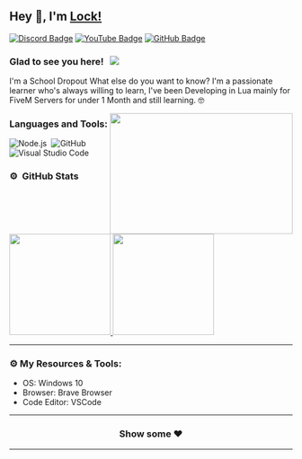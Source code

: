 ## Hey 👋, I'm [Lock!](https://github.com/LockDTB)

[![Discord Badge](https://img.shields.io/badge/-Discord-0e76a8?style=flat-square&logo=Discord&logoColor=white)](https://discord.gg/GPfCw4T8Z7)
[![YouTube Badge](https://img.shields.io/badge/-YouTube-e02828?style=flat-square&logo=YouTube&logoColor=white)](https://www.youtube.com/channel/UC1ce0f6-IxvaiwwsmaBE0Bw)
[![GitHub Badge](https://img.shields.io/badge/-GitHub-ffffff?style=flat-square&logo=Github&logoColor=black)](https://github.com/LockDTB)

### Glad to see you here! &nbsp; ![](https://komarev.com/ghpvc/?username=LockDTB&label=Views&color=blue&style=plastic)

I'm a School Dropout What else do you want to know?
I'm a passionate learner who's always willing to learn, I've been Developing in Lua mainly for FiveM Servers for under 1 Month and still learning. 🤓


<img align="right" height="215" width="325" alt="" src="https://cdn.dribbble.com/users/416610/screenshots/4801105/coding_desk_flat_vector_ui_ux_design_illustration_motion_animation_gif2.gif" />


### Languages and Tools:

![Node.js](https://img.shields.io/badge/-Node.js-333333?style=flat&logo=node.js)&nbsp;
![GitHub](https://img.shields.io/badge/-GitHub-333333?style=flat&logo=github)&nbsp;
![Visual Studio Code](https://img.shields.io/badge/-Visual%20Studio%20Code-333333?style=flat&logo=visual-studio-code&logoColor=007ACC)&nbsp;

### ⚙️ &nbsp;GitHub Stats

<p align="left">
<a href="https://github.com/LockDTB">
  <img height="180em" src="https://github-readme-stats-eight-theta.vercel.app/api?username=LockDTB&show_icons=true&theme=react&include_all_commits=true&count_private=true"/>
  <img height="180em" src="https://github-readme-stats-eight-theta.vercel.app/api/top-langs/?username=AxelTronix&layout=compact&langs_count=8&theme=react"/>
</a>
</p>

---

### ⚙️ My Resources & Tools:

- OS: Windows 10
- Browser: Brave Browser
- Code Editor: VSCode

---

<h3 align=center>Show some ❤️ </h3>

---
